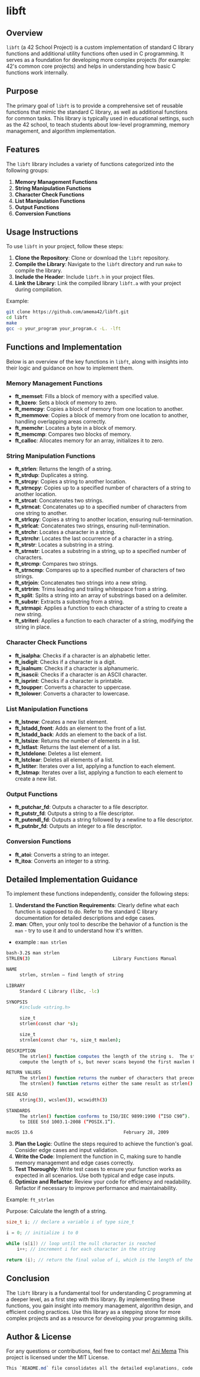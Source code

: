 # libft

## Overview

`libft` (a 42 School Project) is a custom implementation of standard C library functions and additional utility functions often used in C programming. It serves as a foundation for developing more complex projects (for example: 42's common core projects) and helps in understanding how basic C functions work internally.

## Purpose

The primary goal of `libft` is to provide a comprehensive set of reusable functions that mimic the standard C library, as well as additional functions for common tasks. This library is typically used in educational settings, such as the 42 school, to teach students about low-level programming, memory management, and algorithm implementation.

## Features

The `libft` library includes a variety of functions categorized into the following groups:

1. **Memory Management Functions**
2. **String Manipulation Functions**
3. **Character Check Functions**
4. **List Manipulation Functions**
5. **Output Functions**
6. **Conversion Functions**

## Usage Instructions

To use `libft` in your project, follow these steps:

1. **Clone the Repository**: Clone or download the `libft` repository.
2. **Compile the Library**: Navigate to the `libft` directory and run `make` to compile the library.
3. **Include the Header**: Include `libft.h` in your project files.
4. **Link the Library**: Link the compiled library `libft.a` with your project during compilation.

Example:
```sh
git clone https://github.com/amema42/libft.git
cd libft
make
gcc -o your_program your_program.c -L. -lft
```

## Functions and Implementation

Below is an overview of the key functions in `libft`, along with insights into their logic and guidance on how to implement them.

### Memory Management Functions

- **ft_memset**: Fills a block of memory with a specified value.
- **ft_bzero**: Sets a block of memory to zero.
- **ft_memcpy**: Copies a block of memory from one location to another.
- **ft_memmove**: Copies a block of memory from one location to another, handling overlapping areas correctly.
- **ft_memchr**: Locates a byte in a block of memory.
- **ft_memcmp**: Compares two blocks of memory.
- **ft_calloc**: Allocates memory for an array, initializes it to zero.

### String Manipulation Functions

- **ft_strlen**: Returns the length of a string.
- **ft_strdup**: Duplicates a string.
- **ft_strcpy**: Copies a string to another location.
- **ft_strncpy**: Copies up to a specified number of characters of a string to another location.
- **ft_strcat**: Concatenates two strings.
- **ft_strncat**: Concatenates up to a specified number of characters from one string to another.
- **ft_strlcpy**: Copies a string to another location, ensuring null-termination.
- **ft_strlcat**: Concatenates two strings, ensuring null-termination.
- **ft_strchr**: Locates a character in a string.
- **ft_strrchr**: Locates the last occurrence of a character in a string.
- **ft_strstr**: Locates a substring in a string.
- **ft_strnstr**: Locates a substring in a string, up to a specified number of characters.
- **ft_strcmp**: Compares two strings.
- **ft_strncmp**: Compares up to a specified number of characters of two strings.
- **ft_strjoin**: Concatenates two strings into a new string.
- **ft_strtrim**: Trims leading and trailing whitespace from a string.
- **ft_split**: Splits a string into an array of substrings based on a delimiter.
- **ft_substr**: Extracts a substring from a string.
- **ft_strmapi**: Applies a function to each character of a string to create a new string.
- **ft_striteri**: Applies a function to each character of a string, modifying the string in place.

### Character Check Functions

- **ft_isalpha**: Checks if a character is an alphabetic letter.
- **ft_isdigit**: Checks if a character is a digit.
- **ft_isalnum**: Checks if a character is alphanumeric.
- **ft_isascii**: Checks if a character is an ASCII character.
- **ft_isprint**: Checks if a character is printable.
- **ft_toupper**: Converts a character to uppercase.
- **ft_tolower**: Converts a character to lowercase.

### List Manipulation Functions

- **ft_lstnew**: Creates a new list element.
- **ft_lstadd_front**: Adds an element to the front of a list.
- **ft_lstadd_back**: Adds an element to the back of a list.
- **ft_lstsize**: Returns the number of elements in a list.
- **ft_lstlast**: Returns the last element of a list.
- **ft_lstdelone**: Deletes a list element.
- **ft_lstclear**: Deletes all elements of a list.
- **ft_lstiter**: Iterates over a list, applying a function to each element.
- **ft_lstmap**: Iterates over a list, applying a function to each element to create a new list.

### Output Functions

- **ft_putchar_fd**: Outputs a character to a file descriptor.
- **ft_putstr_fd**: Outputs a string to a file descriptor.
- **ft_putendl_fd**: Outputs a string followed by a newline to a file descriptor.
- **ft_putnbr_fd**: Outputs an integer to a file descriptor.

### Conversion Functions

- **ft_atoi**: Converts a string to an integer.
- **ft_itoa**: Converts an integer to a string.

## Detailed Implementation Guidance

To implement these functions independently, consider the following steps:

1. **Understand the Function Requirements**: Clearly define what each function is supposed to do. Refer to the standard C library documentation for detailed descriptions and edge cases.
2. **man**: Often, your only tool to describe the behavior of a function is the `man` - try to use it and to understand how it's written.
  - example : `man strlen`
  ```bash
  bash-3.2$ man strlen
  STRLEN(3)                               Library Functions Manual                               STRLEN(3)

  NAME
       strlen, strnlen – find length of string

  LIBRARY
       Standard C Library (libc, -lc)

  SYNOPSIS
       #include <string.h>

       size_t
       strlen(const char *s);

       size_t
       strnlen(const char *s, size_t maxlen);

  DESCRIPTION
       The strlen() function computes the length of the string s.  The strnlen() function attempts to
       compute the length of s, but never scans beyond the first maxlen bytes of s.

  RETURN VALUES
       The strlen() function returns the number of characters that precede the terminating NUL character.
       The strnlen() function returns either the same result as strlen() or maxlen, whichever is smaller.

  SEE ALSO
       string(3), wcslen(3), wcswidth(3)

  STANDARDS
       The strlen() function conforms to ISO/IEC 9899:1990 (“ISO C90”).  The strnlen() function conforms
       to IEEE Std 1003.1-2008 (“POSIX.1”).

  macOS 13.6                                  February 28, 2009                                 macOS 13.6
  ```
3. **Plan the Logic**: Outline the steps required to achieve the function's goal. Consider edge cases and input validation.
4. **Write the Code**: Implement the function in C, making sure to handle memory management and edge cases correctly.
5. **Test Thoroughly**: Write test cases to ensure your function works as expected in all scenarios. Use both typical and edge case inputs.
6. **Optimize and Refactor**: Review your code for efficiency and readability. Refactor if necessary to improve performance and maintainability.

Example: `ft_strlen`

Purpose: Calculate the length of a string.

```c
size_t i; // declare a variable i of type size_t

i = 0; // initialize i to 0

while (s[i]) // loop until the null character is reached
    i++; // increment i for each character in the string

return (i); // return the final value of i, which is the length of the string
```

## Conclusion

The `libft` library is a fundamental tool for understanding C programming at a deeper level, as a first step with this library. By implementing these functions, you gain insight into memory management, algorithm design, and efficient coding practices. Use this library as a stepping stone for more complex projects and as a resource for developing your programming skills.

## Author & License
For any questions or contributions, feel free to contact me! [Ani Mema](https://github.com/amema42)
This project is licensed under the MIT License.
```css
This `README.md` file consolidates all the detailed explanations, code examples, and logical flow of this Libft project.
```
